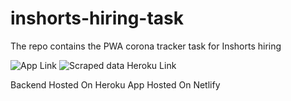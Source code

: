 # inshorts-hiring-task
The repo contains the PWA corona tracker task for Inshorts hiring

![App Link](https://adi-corona-tracker.netlify.app/)
![Scraped data Heroku Link](https://adi-corona-tracker.herokuapp.com/)

Backend Hosted On Heroku
App Hosted On Netlify
